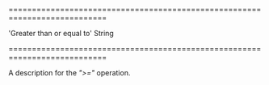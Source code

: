 <!--**
/*-------------------------------------------
    Auto-generated file. Do not modify.
-------------------------------------------

**-->
===========================================================================
<!--default-->'Greater than or equal to'<!--/default-->
<!--type-->String<!--/type-->
===========================================================================

<!--shortDescription-->
A description for the *">="* operation.
<!--/shortDescription-->

<!--fullDescription-->

<!--/fullDescription-->